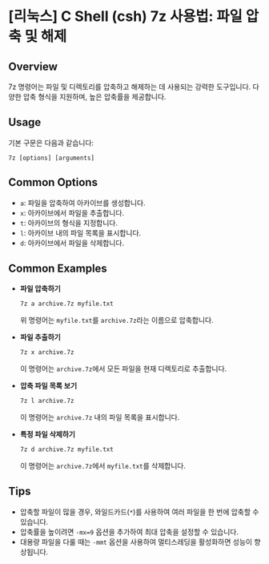 # [리눅스] C Shell (csh) 7z 사용법: 파일 압축 및 해제

## Overview
7z 명령어는 파일 및 디렉토리를 압축하고 해제하는 데 사용되는 강력한 도구입니다. 다양한 압축 형식을 지원하며, 높은 압축률을 제공합니다.

## Usage
기본 구문은 다음과 같습니다:
```
7z [options] [arguments]
```

## Common Options
- `a`: 파일을 압축하여 아카이브를 생성합니다.
- `x`: 아카이브에서 파일을 추출합니다.
- `t`: 아카이브의 형식을 지정합니다.
- `l`: 아카이브 내의 파일 목록을 표시합니다.
- `d`: 아카이브에서 파일을 삭제합니다.

## Common Examples
- **파일 압축하기**
  ```bash
  7z a archive.7z myfile.txt
  ```
  위 명령어는 `myfile.txt`를 `archive.7z`라는 이름으로 압축합니다.

- **파일 추출하기**
  ```bash
  7z x archive.7z
  ```
  이 명령어는 `archive.7z`에서 모든 파일을 현재 디렉토리로 추출합니다.

- **압축 파일 목록 보기**
  ```bash
  7z l archive.7z
  ```
  이 명령어는 `archive.7z` 내의 파일 목록을 표시합니다.

- **특정 파일 삭제하기**
  ```bash
  7z d archive.7z myfile.txt
  ```
  이 명령어는 `archive.7z`에서 `myfile.txt`를 삭제합니다.

## Tips
- 압축할 파일이 많을 경우, 와일드카드(`*`)를 사용하여 여러 파일을 한 번에 압축할 수 있습니다.
- 압축률을 높이려면 `-mx=9` 옵션을 추가하여 최대 압축을 설정할 수 있습니다.
- 대용량 파일을 다룰 때는 `-mmt` 옵션을 사용하여 멀티스레딩을 활성화하면 성능이 향상됩니다.